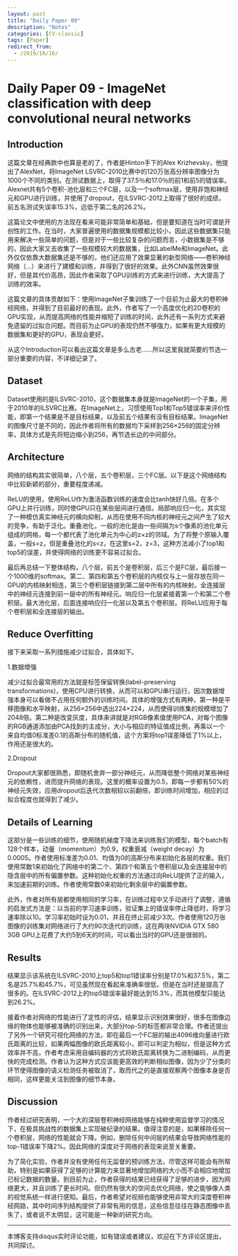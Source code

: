 ```yaml
---
layout: post
title: "Daily Paper 09"
description: "Notes"
categories: [CV-classic]
tags: [Paper]
redirect_from:
  - /2019/10/16/
---
```


# Daily Paper 09 - ImageNet classification with deep convolutional neural networks  

## Introduction  

这篇文章在经典款中也算是老的了，作者是Hinton手下的Alex Krizhevsky，他提出了AlexNet，将ImageNet LSVRC-2010比赛中的120万张高分辨率图像分为1000个不同的类别。在测试数据上，取得了37.5％和17.0％的前1和前5的错误率。Alexnet共有5个卷积-池化层和三个FC层，以及一个softmax层，使用非饱和神经元和GPU进行训练，并使用了dropout，在ILSVRC-2012上取得了很好的成绩，前五名测试失误率15.3%，远低于第二名的26.2%。  

这篇论文中使用的方法现在看来可能非常简单和基础，但是要知道在当时可谓是开创性的工作。在当时，大家普遍使用的数据集规模都比较小，因此这些数据集只能用来解决一些简单的问题，但是对于一些比较复杂的问题而言，小数据集是不够的，因此大家又去收集了一些规模较大的数据集，比如LabelMe和ImageNet。此外仅仅依靠大数据集还是不够的，他们还应用了效果显著的新型网络——卷积神经网络（...）来进行了建模和训练，并得到了很好的效果。此外CNN虽然效果很好，但是其代价高昂，因此作者采取了GPU训练的方式来进行训练，大大提高了训练的效率。  

这篇文章的具体贡献如下：使用ImageNet子集训练了一个目前为止最大的卷积神经网络，并得到了目前最好的表现。此外，作者写了一个高度优化的2D卷积的GPU实现，从而提高网络的性能并缩短了训练的时间，此外还有一系列方式来避免遗留的过拟合问题。而目前为止GPU的表现仍然不够强力，如果有更大规模的数据集和更好的GPU，表现会更好。  

从这个Introduction可以看出这篇文章是多么古老……所以这里我就简要的节选一部分重要的内容，不详细记录了。  

## Dataset  

Dataset使用的是ILSVRC-2010，这个数据集本身就是ImageNet的一个子集，用于2010年的ILSVRC比赛。在ImageNet上，习惯使用Top1和Top5错误率来评价性能，即第一个结果是不是目标结果，以及前五个结果有没有目标结果。ImageNet的图像尺寸是不同的，因此作者将所有的数据均下采样到256×256的固定分辨率，具体方式是先将短边缩小到256，再节选长边的中间部分。  

## Architecture  

网络的结构其实很简单，八个层，五个卷积层，三个FC层。以下是这个网络结构中比较新颖的部分，重要程度递减。  

ReLU的使用，使用ReLU作为激活函数训练的速度会比tanh快好几倍。在多个GPU上并行训练，同时使GPU只在某些层间进行通信。局部响应归一化，其实现了一种模仿真实神经元的横向抑制，从而在使用不同内核的神经元之间产生了较大的竞争，有助于泛化。重叠池化，一般的池化是由一些间隔为s个像素的池化单元组成的网格，每一个都代表了池化单元为中心的z×z的邻域。为了将整个原输入覆盖，一般s=z，但是重叠池化的s<z，在这里s=2，z=3，这种方法减小了top1和top5的误差，并使得网络的训练更不容易过拟合。  

最后再总结一下整体结构，八个层，前五个是卷积层，后三个是FC层，最后接一个1000维的softmax。第二、第四和第五个卷积层的内核仅与上一层存放在同一GPU的内核映射相连，第三个卷积层链接到第二层中所有的内核映射。全连接层中的神经元连接到前一层中的所有神经元。响应归一化层紧接着第一个和第二个卷积层。最大池化层，后面连接响应归一化层以及第五个卷积层。将ReLU应用于每个卷积层和全连接层的输出。  

## Reduce Overfitting  

接下来采取一系列措施减少过拟合，具体如下。  

1.数据增强  

减少过拟合最常用的方法就是标签保留转换(label-preserving transformations)，使用CPU进行转换，从而可以和GPU串行运行，因次数据增强本身可以看做不占用任何额外的训练时间。具体的增强方式有两种，第一种是平移图像和水平映射，从256×256中选出224×224，从而使得训练集的规模增加了2048倍。第二种是改变灰度，具体来讲就是对RGB像素值使用PCA，对每个图像的RGB通道添加由PCA找到的主成分，大小与相应的特征值成比例，再乘以一个来自均值0标准差0.1的高斯分布的随机值，这个方案将top1误差降低了1%以上，作用还是很大的。  

2.Dropout  

Dropout大家都很熟悉，即随机舍弃一部分神经元，从而降低整个网络对某些神经元的依赖性，进而提升网络的表现。这里的概率设置为0.5，即每一步都有50%的神经元失效，应用dropout后迭代次数相较以前翻倍，即训练时间增加，相应的过拟合程度也就得到了减少。  

## Details of Learning  

这部分是一些训练的细节，使用随机梯度下降法来训练我们的模型，每个batch有128个样本，动量（momentum）为0.9，权重衰减（weight decay）为0.0005。作者使用标准差为0.01、均值为0的高斯分布来初始化各层的权重。我们使用常数1来初始化了网络中的第二个、第四个和第五个卷积层以及全连接层中的隐含层中的所有偏置参数。这种初始化权重的方法通过向ReLU提供了正的输入，来加速前期的训练。作者使用常数0来初始化剩余层中的偏置参数。  

此外，作者对所有层都使用相同的学习率，在训练过程中又手动进行了调整，遵循的启发式方法是：以当前的学习速率训练，验证集上的错误率停止降低时，将学习速率除以10。学习率初始时设为0.01，并且在终止前减少3次。作者使用120万张图像的训练集对网络进行了大约90次迭代的训练，这在两块NVIDIA GTX 580 3GB GPU上花费了大约5到6天的时间，可以看出当时的GPU还是很弱的。  

## Results  

结果显示该系统在ILSVRC-2010上top5和top1错误率分别是17.0%和37.5%，第二名是25.7%和45.7%，可见虽然现在看起来准确率很低，但是在当时还是提高了很多的。在ILSVRC-2012上的top5错误率最好能达到15.3%，而其他模型只能达到26.2%。  

接着作者对网络的性能进行了定性的评估，结果显示识别效果很好，很多在图像边缘的物体也能够被准确的识别出来，大部分top-5的标签都非常合理。作者还提出了另外一个研究可视化网络的方法，即在最后一个FC层的输出4096维向量进行欧氏距离的比较，如果两幅图像的欧氏距离较小，即可以判定为相似，但是这种方式效率并不高，作者考虑采用自编码器的方式将欧氏距离转换为二进制编码，从而更快的完成检测。作者认为这种方式应该能更高效的判断相似图像，因为少了分类的环节使得图像的语义检测任务被取消了，取而代之的是直接观察两个图像本身是否相同，这样更能关注到图像的细节本身。  

## Discussion  

作者经过研究表明，一个大的深层卷积神经网络能够在纯粹使用监督学习的情况下，在极具挑战性的数据集上实现破纪录的结果。值得注意的是，如果移除任何一个卷积层，网络的性能就会下降。例如，删除任何中间层的结果会导致网络性能的top-1错误率下降2%。因此网络的深度对于网络的表现来说至关重要。  

为了简化实验，作者并没有使用任何无监督的预训练方法，尽管这样可能会有所帮助，特别是如果获得了足够的计算能力来显著地增加网络的大小而不会相应地增加已标记数据的数量。到目前为止，作者获得的结果已经获得了足够的进步，因为网络更大，并且训练了更长时间。但仍然有很大的空间去优化网络，使之能够像人类的视觉系统一样进行感知。最后，作者希望对视频也能够使用非常大的深度卷积神经网路，其中时间序列结构提供了非常有用的信息，这些信息往往在静态图像中丢失了，或者说不太明显，这可能是一种新的研究方向。  

---
本博客支持disqus实时评论功能，如有错误或者建议，欢迎在下方评论区提出，共同探讨。  
